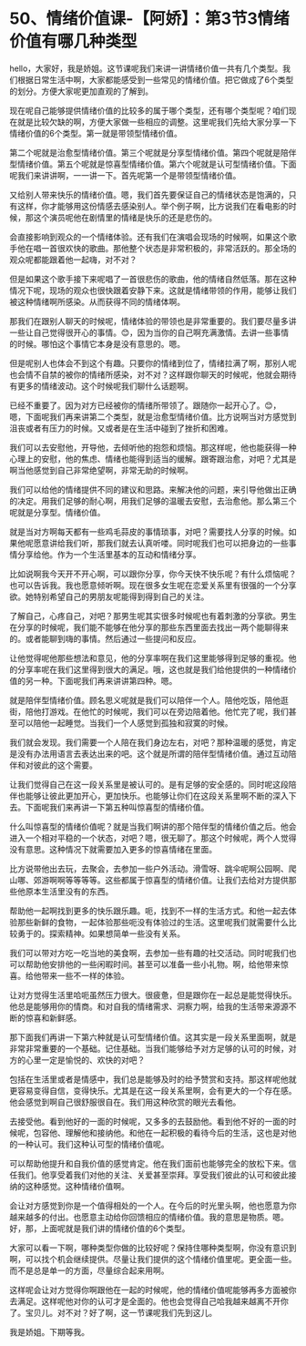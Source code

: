 # 50、情绪价值课-【阿娇】：第3节3情绪价值有哪几种类型

hello，大家好，我是娇姐。这节课呢我们来讲一讲情绪价值一共有几个类型。我们根据日常生活中啊，大家都能感受到一些常见的情绪价值。把它做成了6个类型的划分。方便大家呢更加直观的了解到。

现在呢自己能够提供情绪价值的比较多的属于哪个类型，还有哪个类型呢？咱们现在就是比较欠缺的啊，方便大家做一些相应的调整。这里呢我们先给大家分享一下情绪价值的6个类型。第一就是带领型情绪价值。

第二个呢就是治愈型情绪价值。第三个呢就是分享型情绪价值。第四个呢就是陪伴型情绪价值。第五个呢就是惊喜型情绪价值。第六个呢就是认可型情绪价值。下面呢我们来讲讲啊，一一讲一下。首先呢第一个是带领型情绪价值。

又给别人带来快乐的情绪价值。嗯，我们首先要保证自己的情绪状态是饱满的，只有这样，你才能够用这份情感去感染别人。举个例子啊，比方说我们在看电影的时候，那这个演员呢他在剧情里的情绪是快乐的还是悲伤的。

会直接影响到观众的一个情绪体验。还有我们在演唱会现场的时候啊，如果这个歌手他在唱一首很欢快的歌曲。那他整个状态是非常积极的，非常活跃的。那全场的观众呢都能跟着他一起嗨，对不对？

但是如果这个歌手接下来呢唱了一首很悲伤的歌曲，他的情绪自然低落。那在这种情况下呢，现场的观众也很快跟着安静下来。这就是情绪带领的作用，能够让我们被这种情绪啊所感染。从而获得不同的情绪体啊。

那我们在跟别人聊天的时候呢，情绪体验的带领也是非常重要的。我们要尽量多讲一些让自己觉得很开心的事情。😊，因为当你的自己啊充满激情。去讲一些事情的时候。哪怕这个事情它本身是没有意思的。嗯。

但是呢别人也体会不到这个有趣。只要你的情绪到位了，情绪拉满了啊，那别人呢也会情不自禁的被你的情绪所感染，对不对？这样跟你聊天的时候呢，他就会期待有更多的情绪波动。这个时候呢我们聊什么话题啊。

已经不重要了。因为对方已经被你的情绪所带领了。跟随你一起开心了。😊，嗯，下面呢我们再来讲第二个类型，就是治愈型情绪价值。比方说啊当对方感觉到沮丧或者有压力的时候。又或者是在生活中碰到了挫折和困难。

我们可以去安慰他，开导他，去倾听他的抱怨和烦恼。那这样呢，他也能获得一种心理上的安慰，他的焦虑、情绪也能得到适当的缓解。跟寄跟治愈，对吧？尤其是啊当他感觉到自己非常绝望啊，非常无助的时候啊。

我们可以给他的情绪提供不同的建议和思路。来解决他的问题，来引导他做出正确的决定。用我们足够的耐心啊，用我们足够的温暖去安慰，去治愈他。那么第三个呢就是分享型。情绪价值。

就是当对方啊每天都有一些鸡毛蒜皮的事情琐事，对吧？需要找人分享的时候。如果他呢愿意讲给我们听，那我们就去认真听喽。同时呢我们也可以把身边的一些事情分享给他。作为一个生活里基本的互动和情绪分享。

比如说啊我今天开不开心啊，可以跟你分享，你今天快不快乐呢？有什么烦恼呢？也可以告诉我。我也愿意倾听啊。现在很多女生呢在恋爱关系里有很强的一个分享欲。她特别希望自己的男朋友呢能得到得到自己的关注。

了解自己，心疼自己，对吧？那男生呢其实很多时候呢也有着刺激的分享欲。男生在分享的时候呢，我们能不能够在他分享的那些东西里面去找出一两个能聊得来的。或者能聊到嗨的事情。然后通过一些提问和反应。

让他觉得呢他那些想法和意见，他的分享率啊在我们这里能够得到足够的重视。他的分享率呢在我们这里得到很大的满足。哦，这也就是我们给他提供的一种情绪价值的另一种。下面呢我们再来讲讲第四种。嗯。

就是陪伴型情绪价值。顾名思义呢就是我们可以陪伴一个人。陪他吃饭，陪他逛街，陪他打游戏。在他忙的时候呢，我们可以在旁边陪着他。他忙完了呢，我们甚至可以陪他一起睡觉。当我们一个人感觉到孤独和寂寞的时候。

我们就会发现。我们需要一个人陪在我们身边左右，对吧？那种温暖的感觉，肯定是没有办法用语言去表达出来的吧。这个就是所谓的陪伴型情绪价值。通过互动陪伴和对彼此的这个需要。

让我们觉得自己在这一段关系里是被认可的。是有足够的安全感的。同时呢这段陪伴也能够让彼此更加开心，更加快乐。也能够让你们在这段关系里啊不断的深入下去。下面呢我们来再讲一下第五种叫惊喜型的情绪价值。

什么叫惊喜型的情绪价值呢？就是当我们啊讲的那个陪伴型的情绪价值之后。他会进入一个相对平稳的一个状态，对吧？嗯，很无聊了。那这个时候呢，两个人觉得没有意思。这种情况下就需要加入更多的惊喜情绪在里面。

比方说带他出去玩，去聚会，去参加一些户外活动。滑雪呀、跳伞呢啊公园啊、爬山哪、郊游啊啊等等等等。这些都属于惊喜型的情绪价值。让我们去给对方提供那些他原本生活里没有的东西。

帮助他一起啊找到更多的快乐跟乐趣。呃，找到不一样的生活方式。和他一起去体验那些新鲜的食物，一起体验那些呃没有体验过的生活。这里呢我们就需要什么比较勇于的。探索精神。如果想简单一些没有关系。

我们可以带对方吃一吃当地的美食啊，去参加一些有趣的社交活动。同时呢我们也可以帮助他安排他的一些闲暇时间。甚至可以准备一些小礼物。啊，给他带来惊喜。给他带来一些不一样的体验。

让对方觉得生活里哈呃虽然压力很大。很疲惫，但是跟你在一起总是能觉得快乐。他总是能够用你的情商。和对自我的情绪需求、洞察力啊，给我的生活带来源源不断的惊喜和新鲜感。

那下面我们再讲一下第六种就是认可型情绪价值。这其实是一段关系里面啊，就是非常非常重要的一个基础。记住基础。当我们能够给予对方足够的认可的时候，对方的心里一定是愉悦的、欢快的对吧？

包括在生活里或者是情感中，我们总是能够及时的给予赞赏和支持。那这样呢他就更容易变得自信，变得快乐。尤其是在这一段关系里啊，会有更大的一个存在感。他会感觉到啊自己很舒服很自在。我们用这种欣赏的眼光去看他。

去接受他。看到他好的一面的时候呢，又多多的去鼓励他。看到他不好的一面的时候呢，包容他、理解他和接纳他。和他在一起积极的看待今后的生活，这也是对他的一种认可。我们这种认可型的情绪价值呢。

可以帮助他提升和自我价值的感觉肯定。他在我们面前也能够完全的放松下来。信任我们。他享受着我们对他的关注、关爱甚至崇拜。享受我们彼此的认可和彼此接纳的这种感觉。这种情绪价值啊。

会让对方感觉到你是一个值得相处的一个人。在今后的时光里头啊，他也愿意为你越来越多的付出。也愿意主动给你回馈相应的情绪价值。我的意思是物质。嗯。好，那，上面呢就是我们讲的情绪价值的6个类型。

大家可以看一下啊，哪种类型你做的比较好呢？保持住哪种类型啊，你没有意识到啊，可以找个机会继续提供。尽量让我们提供的这个情绪价值里呢。更全面一些。而不是总是单一的方面，尽量综合起来用啊。

这样呢会让对方觉得你啊跟他在一起的时候呢，他的情绪价值呢能够再多方面被你去满足。这样呢他对你的认可才是全面的。他也会觉得自己哈我越来越离不开你了。宝贝儿。对不对？好了啊，这一节课呢我们先到这儿。

我是娇姐。下期等我。